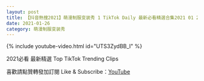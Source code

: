 ```yaml
---
layout: post
title: 【抖音熱搜2021】萌漫制服变装秀 1 TikTok Daily 最新必看精選合集2021 01 26
date: 2021-01-26
category: 萌漫制服变装秀
---
```


{% include youtube-video.html id="UTS3ZydBB_I" %}

2021必看 最新精選 Top TikTok Trending Clips

喜歡請點贊轉發加訂閱 Like & Subscribe：[YouTube](https://www.youtube.com/channel/UCAoR7VcanIPd04uEq_GIylA/videos)

